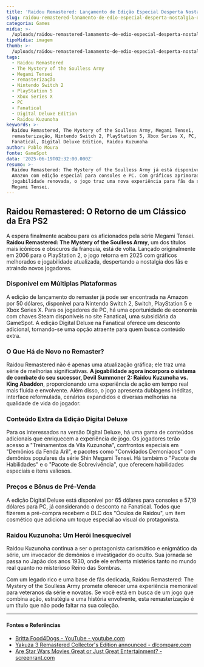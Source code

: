 ```yaml
---
title: 'Raidou Remastered: Lançamento de Edição Especial Desperta Nostalgia dos Fãs'
slug: raidou-remastered-lanamento-de-edio-especial-desperta-nostalgia-dos-fs
categoria: Games
midia: >-
  /uploads/raidou-remastered-lanamento-de-edio-especial-desperta-nostalgia-dos-fs-thumb.jpg
tipoMidia: imagem
thumb: >-
  /uploads/raidou-remastered-lanamento-de-edio-especial-desperta-nostalgia-dos-fs-thumb.jpg
tags:
  - Raidou Remastered
  - The Mystery of the Soulless Army
  - Megami Tensei
  - remasterização
  - Nintendo Switch 2
  - PlayStation 5
  - Xbox Series X
  - PC
  - Fanatical
  - Digital Deluxe Edition
  - Raidou Kuzunoha
keywords: >-
  Raidou Remastered, The Mystery of the Soulless Army, Megami Tensei,
  remasterização, Nintendo Switch 2, PlayStation 5, Xbox Series X, PC,
  Fanatical, Digital Deluxe Edition, Raidou Kuzunoha
author: Pablo Moura
fonte: GameSpot
data: '2025-06-19T02:32:00.000Z'
resumo: >-
  Raidou Remastered: The Mystery of the Soulless Army já está disponível no
  Amazon com edição especial para consoles e PC. Com gráficos aprimorados e
  jogabilidade renovada, o jogo traz uma nova experiência para fãs da série
  Megami Tensei.
---
```


## Raidou Remastered: O Retorno de um Clássico da Era PS2

A espera finalmente acabou para os aficionados pela série Megami Tensei. **Raidou Remastered: The Mystery of the Soulless Army**, um dos títulos mais icônicos e obscuros da franquia, está de volta. Lançado originalmente em 2006 para o PlayStation 2, o jogo retorna em 2025 com gráficos melhorados e jogabilidade atualizada, despertando a nostalgia dos fãs e atraindo novos jogadores.

### Disponível em Múltiplas Plataformas

A edição de lançamento do remaster já pode ser encontrada na Amazon por 50 dólares, disponível para Nintendo Switch 2, Switch, PlayStation 5 e Xbox Series X. Para os jogadores de PC, há uma oportunidade de economia com chaves Steam disponíveis no site Fanatical, uma subsidiária da GameSpot. A edição Digital Deluxe na Fanatical oferece um desconto adicional, tornando-se uma opção atraente para quem busca conteúdo extra.

### O Que Há de Novo no Remaster?

Raidou Remastered não é apenas uma atualização gráfica; ele traz uma série de melhorias significativas. **A jogabilidade agora incorpora o sistema de combate do seu sucessor, Devil Summoner 2: Raidou Kuzunoha vs. King Abaddon**, proporcionando uma experiência de ação em tempo real mais fluida e envolvente. Além disso, o jogo apresenta dublagens inéditas, interface reformulada, cenários expandidos e diversas melhorias na qualidade de vida do jogador.

### Conteúdo Extra da Edição Digital Deluxe

Para os interessados na versão Digital Deluxe, há uma gama de conteúdos adicionais que enriquecem a experiência de jogo. Os jogadores terão acesso a "Treinamentos da Vila Kuzunoha", confrontos especiais em "Demônios da Fenda Aril", e pacotes como "Convidados Demoníacos" com demônios populares da série Shin Megami Tensei. Há também o "Pacote de Habilidades" e o "Pacote de Sobrevivência", que oferecem habilidades especiais e itens valiosos.

### Preços e Bônus de Pré-Venda

A edição Digital Deluxe está disponível por 65 dólares para consoles e 57,19 dólares para PC, já considerando o desconto na Fanatical. Todos que fizerem a pré-compra recebem o DLC dos "Óculos de Raidou", um item cosmético que adiciona um toque especial ao visual do protagonista.

### Raidou Kuzunoha: Um Herói Inesquecível

Raidou Kuzunoha continua a ser o protagonista carismático e enigmático da série, um invocador de demônios e investigador do oculto. Sua jornada se passa no Japão dos anos 1930, onde ele enfrenta mistérios tanto no mundo real quanto no misterioso Reino das Sombras.

Com um legado rico e uma base de fãs dedicada, Raidou Remastered: The Mystery of the Soulless Army promete oferecer uma experiência memorável para veteranos da série e novatos. Se você está em busca de um jogo que combina ação, estratégia e uma história envolvente, esta remasterização é um título que não pode faltar na sua coleção.



---

#### Fontes e Referências

- [Britta Food4Dogs - YouTube - youtube.com](https://www.youtube.com/c/Food4Dogs/videos)
- [Yakuza 3 Remastered Collector's Edition announced - dlcompare.com](https://www.dlcompare.com/gaming-news/yakuza-3-remastered-collector-s-edition-announced-48741)
- [Are Star Wars Movies Great or Just Great Entertainment? - screenrant.com](https://screenrant.com/are-star-wars-movies-good-reviews/)

